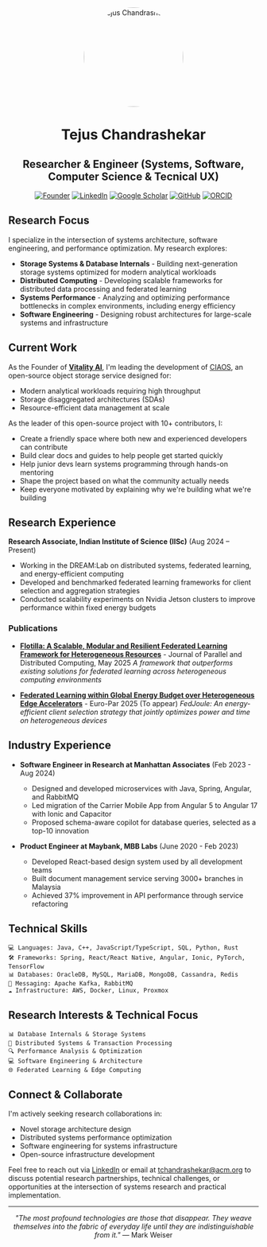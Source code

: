 <div align="center">

<img src="https://avatars.githubusercontent.com/u/8838560?v=4" alt="Tejus Chandrashekar" width="200" height="200" style="border-radius:50%;">

# Tejus Chandrashekar

## Researcher & Engineer (Systems, Software, Computer Science & Tecnical UX)

[![Founder](https://img.shields.io/badge/Vitality_AI-Founder-orange?style=for-the-badge&logo=github)](https://github.com/vitality-ai)
[![LinkedIn](https://img.shields.io/badge/LinkedIn-Connect-blue?style=for-the-badge&logo=linkedin)](https://in.linkedin.com/in/tejusc)
[![Google Scholar](https://img.shields.io/badge/Google%20Scholar-Profile-4285F4?style=for-the-badge&logo=google-scholar&logoColor=white)](https://scholar.google.com/citations?user=S-4FouEAAAAJ&hl=en)
[![GitHub](https://img.shields.io/badge/GitHub-Follow-181717?style=for-the-badge&logo=github)](https://github.com/Tejas-ChandraShekarRaju)
[![ORCID](https://img.shields.io/badge/ORCID-Profile-A6CE39?style=for-the-badge&logo=orcid&logoColor=white)](https://orcid.org/0009-0008-4676-9938)

</div>

## Research Focus

I specialize in the intersection of systems architecture, software engineering, and performance optimization. My research explores:

- **Storage Systems & Database Internals** - Building next-generation storage systems optimized for modern analytical workloads
- **Distributed Computing** - Developing scalable frameworks for distributed data processing and federated learning
- **Systems Performance** - Analyzing and optimizing performance bottlenecks in complex environments, including energy efficiency
- **Software Engineering** - Designing robust architectures for large-scale systems and infrastructure

## Current Work

As the Founder of **[Vitality AI](https://github.com/vitality-ai)**, I'm leading the development of [CIAOS](https://github.com/vitality-ai/Storage-service), an open-source object storage service designed for:

- Modern analytical workloads requiring high throughput
- Storage disaggregated architectures (SDAs)
- Resource-efficient data management at scale

As the leader of this open-source project with 10+ contributors, I:
- Create a friendly space where both new and experienced developers can contribute
- Build clear docs and guides to help people get started quickly
- Help junior devs learn systems programming through hands-on mentoring
- Shape the project based on what the community actually needs
- Keep everyone motivated by explaining why we're building what we're building

## Research Experience

**Research Associate, Indian Institute of Science (IISc)** (Aug 2024 – Present)
- Working in the DREAM:Lab on distributed systems, federated learning, and energy-efficient computing
- Developed and benchmarked federated learning frameworks for client selection and aggregation strategies
- Conducted scalability experiments on Nvidia Jetson clusters to improve performance within fixed energy budgets

### Publications

- **[Flotilla: A Scalable, Modular and Resilient Federated Learning Framework for Heterogeneous Resources](https://doi.org/10.1016/j.jpdc.2022.04.003)** - Journal of Parallel and Distributed Computing, May 2025
  *A framework that outperforms existing solutions for federated learning across heterogeneous computing environments*

- **[Federated Learning within Global Energy Budget over Heterogeneous Edge Accelerators](https://2025.euro-par.org/)** - Euro-Par 2025 (To appear)
  *FedJoule: An energy-efficient client selection strategy that jointly optimizes power and time on heterogeneous devices*

## Industry Experience

- **Software Engineer in Research at Manhattan Associates** (Feb 2023 - Aug 2024)
  - Designed and developed microservices with Java, Spring, Angular, and RabbitMQ
  - Led migration of the Carrier Mobile App from Angular 5 to Angular 17 with Ionic and Capacitor
  - Proposed schema-aware copilot for database queries, selected as a top-10 innovation

- **Product Engineer at Maybank, MBB Labs** (June 2020 - Feb 2023)
  - Developed React-based design system used by all development teams
  - Built document management service serving 3000+ branches in Malaysia
  - Achieved 37% improvement in API performance through service refactoring

## Technical Skills

```
💻 Languages: Java, C++, JavaScript/TypeScript, SQL, Python, Rust
🛠️ Frameworks: Spring, React/React Native, Angular, Ionic, PyTorch, TensorFlow
📊 Databases: OracleDB, MySQL, MariaDB, MongoDB, Cassandra, Redis
🔄 Messaging: Apache Kafka, RabbitMQ
☁️ Infrastructure: AWS, Docker, Linux, Proxmox
```

## Research Interests & Technical Focus

```
📊 Database Internals & Storage Systems
🔄 Distributed Systems & Transaction Processing
🔍 Performance Analysis & Optimization
💻 Software Engineering & Architecture
🌐 Federated Learning & Edge Computing
```

## Connect & Collaborate

I'm actively seeking research collaborations in:
- Novel storage architecture design
- Distributed systems performance optimization
- Software engineering for systems infrastructure
- Open-source infrastructure development

Feel free to reach out via [LinkedIn](https://in.linkedin.com/in/tejusc) or email at [tchandrashekar@acm.org](mailto:tchandrashekar@acm.org) to discuss potential research partnerships, technical challenges, or opportunities at the intersection of systems research and practical implementation.

---

<div align="center">

*"The most profound technologies are those that disappear. They weave themselves into the fabric of everyday life until they are indistinguishable from it."* — Mark Weiser

</div>
